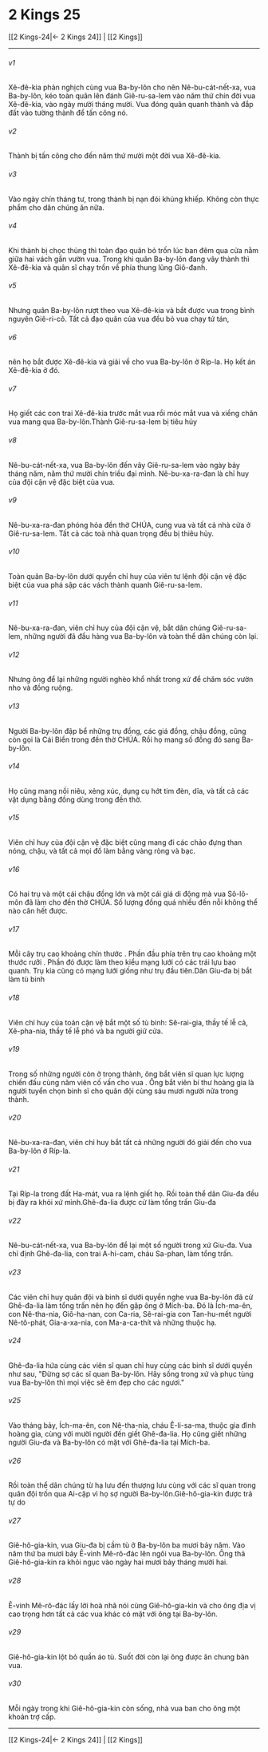 # 2 Kings 25

[[2 Kings-24|← 2 Kings 24]] | [[2 Kings]]
***



###### v1 
Xê-đê-kia phản nghịch cùng vua Ba-by-lôn cho nên Nê-bu-cát-nết-xa, vua Ba-by-lôn, kéo toàn quân lên đánh Giê-ru-sa-lem vào năm thứ chín đời vua Xê-đê-kia, vào ngày mười tháng mười. Vua đóng quân quanh thành và đắp đất vào tường thành để tấn công nó. 

###### v2 
Thành bị tấn công cho đến năm thứ mười một đời vua Xê-đê-kia. 

###### v3 
Vào ngày chín tháng tư, trong thành bị nạn đói khủng khiếp. Không còn thực phẩm cho dân chúng ăn nữa. 

###### v4 
Khi thành bị chọc thủng thì toàn đạo quân bỏ trốn lúc ban đêm qua cửa nằm giữa hai vách gần vườn vua. Trong khi quân Ba-by-lôn đang vây thành thì Xê-đê-kia và quân sĩ chạy trốn về phía thung lũng Giô-đanh. 

###### v5 
Nhưng quân Ba-by-lôn rượt theo vua Xê-đê-kia và bắt được vua trong bình nguyên Giê-ri-cô. Tất cả đạo quân của vua đều bỏ vua chạy tứ tán, 

###### v6 
nên họ bắt được Xê-đê-kia và giải về cho vua Ba-by-lôn ở Ríp-la. Họ kết án Xê-đê-kia ở đó. 

###### v7 
Họ giết các con trai Xê-đê-kia trước mắt vua rồi móc mắt vua và xiềng chân vua mang qua Ba-by-lôn.Thành Giê-ru-sa-lem bị tiêu hủy 

###### v8 
Nê-bu-cát-nết-xa, vua Ba-by-lôn đến vây Giê-ru-sa-lem vào ngày bảy tháng năm, năm thứ mười chín triều đại mình. Nê-bu-xa-ra-đan là chỉ huy của đội cận vệ đặc biệt của vua. 

###### v9 
Nê-bu-xa-ra-đan phóng hỏa đền thờ CHÚA, cung vua và tất cả nhà cửa ở Giê-ru-sa-lem. Tất cả các toà nhà quan trọng đều bị thiêu hủy. 

###### v10 
Toàn quân Ba-by-lôn dưới quyền chỉ huy của viên tư lệnh đội cận vệ đặc biệt của vua phá sập các vách thành quanh Giê-ru-sa-lem. 

###### v11 
Nê-bu-xa-ra-đan, viên chỉ huy của đội cận vệ, bắt dân chúng Giê-ru-sa-lem, những người đã đầu hàng vua Ba-by-lôn và toàn thể dân chúng còn lại. 

###### v12 
Nhưng ông để lại những người nghèo khổ nhất trong xứ để chăm sóc vườn nho và đồng ruộng. 

###### v13 
Người Ba-by-lôn đập bể những trụ đồng, các giá đồng, chậu đồng, cũng còn gọi là Cái Biển trong đền thờ CHÚA. Rồi họ mang số đồng đó sang Ba-by-lôn. 

###### v14 
Họ cũng mang nồi niêu, xẻng xúc, dụng cụ hớt tim đèn, dĩa, và tất cả các vật dụng bằng đồng dùng trong đền thờ. 

###### v15 
Viên chỉ huy của đội cận vệ đặc biệt cũng mang đi các chảo đựng than nóng, chậu, và tất cả mọi đồ làm bằng vàng ròng và bạc. 

###### v16 
Có hai trụ và một cái chậu đồng lớn và một cái giá di động mà vua Sô-lô-môn đã làm cho đền thờ CHÚA. Số lượng đồng quá nhiều đến nỗi không thể nào cân hết được. 

###### v17 
Mỗi cây trụ cao khoảng chín thước . Phần đầu phía trên trụ cao khoảng một thước rưỡi . Phần đó được làm theo kiểu mạng lưới có các trái lựu bao quanh. Trụ kia cũng có mạng lưới giống như trụ đầu tiên.Dân Giu-đa bị bắt làm tù binh 

###### v18 
Viên chỉ huy của toán cận vệ bắt một số tù binh: Sê-rai-gia, thầy tế lễ cả, Xê-pha-nia, thầy tế lễ phó và ba người giữ cửa. 

###### v19 
Trong số những người còn ở trong thành, ông bắt viên sĩ quan lực lượng chiến đấu cùng năm viên cố vấn cho vua . Ông bắt viên bí thư hoàng gia là người tuyển chọn binh sĩ cho quân đội cùng sáu mươi người nữa trong thành. 

###### v20 
Nê-bu-xa-ra-đan, viên chỉ huy bắt tất cả những người đó giải đến cho vua Ba-by-lôn ở Ríp-la. 

###### v21 
Tại Ríp-la trong đất Ha-mát, vua ra lệnh giết họ. Rồi toàn thể dân Giu-đa đều bị đày ra khỏi xứ mình.Ghê-đa-lia được cử làm tổng trấn Giu-đa 

###### v22 
Nê-bu-cát-nết-xa, vua Ba-by-lôn để lại một số người trong xứ Giu-đa. Vua chỉ định Ghê-đa-lia, con trai A-hi-cam, cháu Sa-phan, làm tổng trấn. 

###### v23 
Các viên chỉ huy quân đội và binh sĩ dưới quyền nghe vua Ba-by-lôn đã cử Ghê-đa-lia làm tổng trấn nên họ đến gặp ông ở Mích-ba. Đó là Ích-ma-ên, con Nê-tha-nia, Giô-ha-nan, con Ca-ria, Sê-rai-gia con Tan-hu-mết người Nê-tô-phát, Gia-a-xa-nia, con Ma-a-ca-thít và những thuộc hạ. 

###### v24 
Ghê-đa-lia hứa cùng các viên sĩ quan chỉ huy cùng các binh sĩ dưới quyền như sau, "Đừng sợ các sĩ quan Ba-by-lôn. Hãy sống trong xứ và phục tùng vua Ba-by-lôn thì mọi việc sẽ êm đẹp cho các ngươi." 

###### v25 
Vào tháng bảy, Ích-ma-ên, con Nê-tha-nia, cháu Ê-li-sa-ma, thuộc gia đình hoàng gia, cùng với mười người đến giết Ghê-đa-lia. Họ cũng giết những người Giu-đa và Ba-by-lôn có mặt với Ghê-đa-lia tại Mích-ba. 

###### v26 
Rồi toàn thể dân chúng từ hạ lưu đến thượng lưu cùng với các sĩ quan trong quân đội trốn qua Ai-cập vì họ sợ người Ba-by-lôn.Giê-hô-gia-kin được trả tự do 

###### v27 
Giê-hô-gia-kin, vua Giu-đa bị cầm tù ở Ba-by-lôn ba mươi bảy năm. Vào năm thứ ba mươi bảy Ê-vinh Mê-rô-đác lên ngôi vua Ba-by-lôn. Ông thả Giê-hô-gia-kin ra khỏi ngục vào ngày hai mươi bảy tháng mười hai. 

###### v28 
Ê-vinh Mê-rô-đác lấy lời hoà nhã nói cùng Giê-hô-gia-kin và cho ông địa vị cao trọng hơn tất cả các vua khác có mặt với ông tại Ba-by-lôn. 

###### v29 
Giê-hô-gia-kin lột bỏ quần áo tù. Suốt đời còn lại ông được ăn chung bàn vua. 

###### v30 
Mỗi ngày trong khi Giê-hô-gia-kin còn sống, nhà vua ban cho ông một khoản trợ cấp.

***
[[2 Kings-24|← 2 Kings 24]] | [[2 Kings]]
